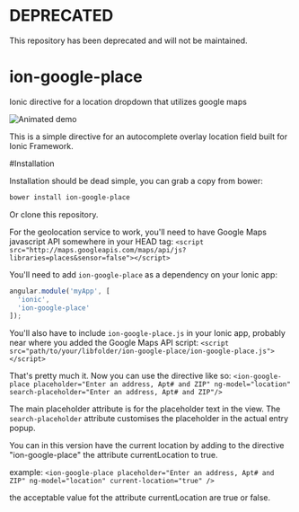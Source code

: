 # DEPRECATED
This repository has been deprecated and will not be maintained.

ion-google-place
================

Ionic directive for a location dropdown that utilizes google maps

![Animated demo](https://github.com/israelidanny/ion-google-place/raw/master/demo.gif)

This is a simple directive for an autocomplete overlay location field built for Ionic Framework.

#Installation

Installation should be dead simple, you can grab a copy from bower:
```bash
bower install ion-google-place
```

Or clone this repository.

For the geolocation service to work, you'll need to have Google Maps javascript API somewhere in your HEAD tag:
`<script src="http://maps.googleapis.com/maps/api/js?libraries=places&sensor=false"></script>`

You'll need to add `ion-google-place` as a dependency on your Ionic app:
```javascript
angular.module('myApp', [
  'ionic',
  'ion-google-place'
]);
```

You'll also have to include `ion-google-place.js` in your Ionic app, probably near where you added the Google Maps API script:
`<script src="path/to/your/libfolder/ion-google-place/ion-google-place.js"></script>`

That's pretty much it. Now you can use the directive like so:
`<ion-google-place placeholder="Enter an address, Apt# and ZIP" ng-model="location" search-placeholder="Enter an address, Apt# and ZIP"/>`

The main placeholder attribute is for the placeholder text in the view.  The `search-placeholder` attribute customises the placeholder in the actual entry popup.

You can in this version have the current location by adding to the directive "ion-google-place" the attribute currentLocation to true.

example:  `<ion-google-place placeholder="Enter an address, Apt# and ZIP" ng-model="location" current-location="true" />`

the acceptable value fot the attribute currentLocation are true or false.
